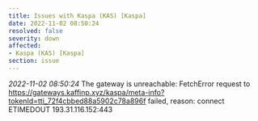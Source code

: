 ```yaml
---
title: Issues with Kaspa (KAS) [Kaspa]
date: 2022-11-02 08:50:24
resolved: false
severity: down
affected:
- Kaspa (KAS) [Kaspa]
section: issue
---
```


*2022-11-02 08:50:24* The gateway is unreachable: FetchError request to https://gateways.kaffinp.xyz/kaspa/meta-info?tokenId=tti_72f4cbbed88a5902c78a896f failed, reason: connect ETIMEDOUT 193.31.116.152:443
